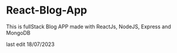 # React-Blog-App

This is fullStack Blog APP made with ReactJs, NodeJS, Express and MongoDB

last edit 18/07/2023
